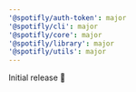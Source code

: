 ```yaml
---
'@spotifly/auth-token': major
'@spotifly/cli': major
'@spotifly/core': major
'@spotifly/library': major
'@spotifly/utils': major
---
```


Initial release 🚀
